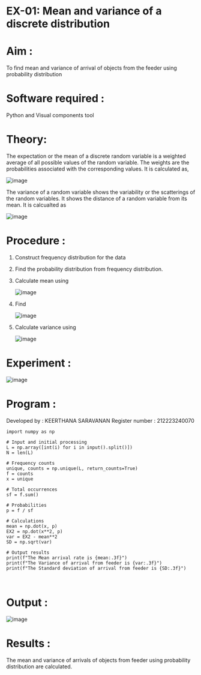#  EX-01: Mean and variance of a discrete  distribution


# Aim : 

To find mean and variance of arrival of objects from the feeder using probability distribution


# Software required :  

Python and Visual components tool

# Theory:

The expectation or the mean of a discrete random variable is a weighted average of all possible
values of the random variable. The weights are the probabilities associated with the corresponding values. 
It is calculated as,

![image](https://user-images.githubusercontent.com/103921593/192938463-e34177f4-f188-48a0-bda2-8f6d1d660ed2.png)

The variance of a random variable shows the variability or the scatterings of the random variables.
It shows the distance of a random variable from its mean. It is calcualted as

![image](https://user-images.githubusercontent.com/103921593/192938695-99fedc01-34d5-4d36-84df-5880e766ed0c.png)


# Procedure :

1. Construct frequency distribution for the data

2. Find the  probability distribution from frequency distribution.

3. Calculate mean using 
   
   ![image](https://user-images.githubusercontent.com/103921593/192940431-03b81777-c54d-4286-b4f4-82dfe7666b4c.png)

4. Find  
   
      ![image](https://user-images.githubusercontent.com/103921593/192940255-2d9dd746-6875-4a6d-877b-6da6cdb96ab1.png)

5.  Calculate variance using 
  
      ![image](https://user-images.githubusercontent.com/103921593/192942852-913550a9-fabe-4a55-b956-0487b18bbd97.png)


# Experiment :

![image](https://user-images.githubusercontent.com/103921593/229993174-5b67e57e-3e01-4ac4-9f83-410a932b22bf.png)

# Program :

Developed by : KEERTHANA SARAVANAN
Register number : 212223240070
```
import numpy as np

# Input and initial processing
L = np.array([int(i) for i in input().split()])
N = len(L)

# Frequency counts
unique, counts = np.unique(L, return_counts=True)
f = counts
x = unique

# Total occurrences
sf = f.sum()

# Probabilities
p = f / sf

# Calculations
mean = np.dot(x, p)
EX2 = np.dot(x**2, p)
var = EX2 - mean**2
SD = np.sqrt(var)

# Output results
print(f"The Mean arrival rate is {mean:.3f}")
print(f"The Variance of arrival from feeder is {var:.3f}")
print(f"The Standard deviation of arrival from feeder is {SD:.3f}")

  
```


# Output : 
![image](https://github.com/user-attachments/assets/ec2c0f22-f20f-4b36-aa00-00470ed83c5c)

# Results :
The mean and variance of arrivals of objects from feeder using probability distribution are calculated.

